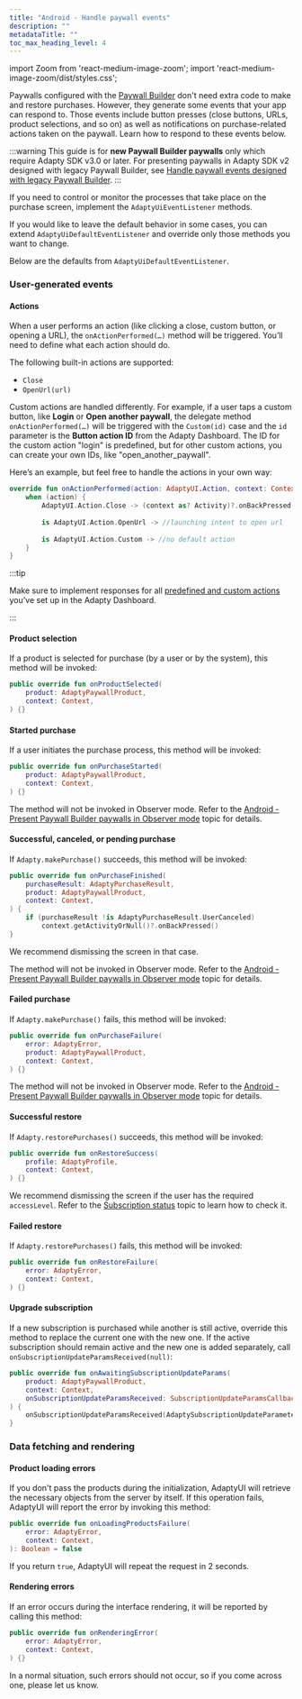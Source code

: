 ```yaml
---
title: "Android - Handle paywall events"
description: ""
metadataTitle: ""
toc_max_heading_level: 4
---
```


import Zoom from 'react-medium-image-zoom';
import 'react-medium-image-zoom/dist/styles.css';

Paywalls configured with the [Paywall Builder](adapty-paywall-builder) don't need extra code to make and restore purchases. However, they generate some events that your app can respond to. Those events include button presses (close buttons, URLs, product selections, and so on) as well as notifications on purchase-related actions taken on the paywall. Learn how to respond to these events below.

:::warning
This guide is for **new Paywall Builder paywalls** only which require Adapty SDK v3.0 or later. For presenting paywalls in Adapty SDK v2 designed with legacy Paywall Builder, see [Handle paywall events designed with legacy Paywall Builder](android-handling-events-legacy).
:::

If you need to control or monitor the processes that take place on the purchase screen, implement the `AdaptyUiEventListener` methods.

If you would like to leave the default behavior in some cases, you can extend `AdaptyUiDefaultEventListener` and override only those methods you want to change.

Below are the defaults from `AdaptyUiDefaultEventListener`.

### User-generated events

#### Actions

When a user performs an action (like clicking a close, custom button, or opening a URL), the `onActionPerformed(…)` method will be triggered. You’ll need to define what each action should do. 

The following built-in actions are supported:

- `Close`
- `OpenUrl(url)`

Custom actions are handled differently. For example, if a user taps a custom button, like **Login** or **Open another paywall**, the delegate method `onActionPerformed(…)` will be triggered with the `Custom(id)` case and the `id` parameter is the **Button action ID** from the Adapty Dashboard. The ID for the custom action "login" is predefined, but for other custom actions, you can create your own IDs, like "open_another_paywall". 

Here’s an example, but feel free to handle the actions in your own way:

```kotlin showLineNumbers title="Kotlin"
override fun onActionPerformed(action: AdaptyUI.Action, context: Context) {
    when (action) {
        AdaptyUI.Action.Close -> (context as? Activity)?.onBackPressed()
        
        is AdaptyUI.Action.OpenUrl -> //launching intent to open url
       
        is AdaptyUI.Action.Custom -> //no default action
    }
}
```

:::tip

Make sure to implement responses for all [predefined and custom actions](paywall-buttons) you’ve set up in the Adapty Dashboard.

:::

#### Product selection

If a product is selected for purchase (by a user or by the system), this method will be invoked:

```kotlin showLineNumbers title="Kotlin"
public override fun onProductSelected(
    product: AdaptyPaywallProduct,
    context: Context,
) {}
```

#### Started purchase

If a user initiates the purchase process, this method will be invoked:

```kotlin showLineNumbers title="Kotlin"
public override fun onPurchaseStarted(
    product: AdaptyPaywallProduct,
    context: Context,
) {}
```

The method will not be invoked in Observer mode. Refer to the [Android - Present Paywall Builder paywalls in Observer mode](android-present-paywall-builder-paywalls-in-observer-mode) topic for details.

#### Successful, canceled, or pending purchase

If `Adapty.makePurchase()` succeeds, this method will be invoked:

```kotlin showLineNumbers title="Kotlin"
public override fun onPurchaseFinished(
    purchaseResult: AdaptyPurchaseResult,
    product: AdaptyPaywallProduct,
    context: Context,
) {
    if (purchaseResult !is AdaptyPurchaseResult.UserCanceled)
        context.getActivityOrNull()?.onBackPressed()
}
```

We recommend dismissing the screen in that case. 

The method will not be invoked in Observer mode. Refer to the [Android - Present Paywall Builder paywalls in Observer mode](android-present-paywall-builder-paywalls-in-observer-mode) topic for details.

#### Failed purchase

If `Adapty.makePurchase()` fails, this method will be invoked:

```kotlin showLineNumbers title="Kotlin"
public override fun onPurchaseFailure(
    error: AdaptyError,
    product: AdaptyPaywallProduct,
    context: Context,
) {}
```

The method will not be invoked in Observer mode. Refer to the [Android - Present Paywall Builder paywalls in Observer mode](android-present-paywall-builder-paywalls-in-observer-mode) topic for details.

#### Successful restore

If `Adapty.restorePurchases()` succeeds, this method will be invoked:

```kotlin showLineNumbers title="Kotlin"
public override fun onRestoreSuccess(
    profile: AdaptyProfile,
    context: Context,
) {}
```

We recommend dismissing the screen if the user has the required `accessLevel`. Refer to the [Subscription status](subscription-status) topic to learn how to check it.

#### Failed restore

If `Adapty.restorePurchases()` fails, this method will be invoked:

```kotlin showLineNumbers title="Kotlin"
public override fun onRestoreFailure(
    error: AdaptyError,
    context: Context,
) {}
```

#### Upgrade subscription

If a new subscription is purchased while another is still active, override this method to replace the current one with the new one. If the active subscription should remain active and the new one is added separately, call `onSubscriptionUpdateParamsReceived(null)`:

```kotlin showLineNumbers title="Kotlin"
public override fun onAwaitingSubscriptionUpdateParams(
    product: AdaptyPaywallProduct,
    context: Context,
    onSubscriptionUpdateParamsReceived: SubscriptionUpdateParamsCallback,
) {
    onSubscriptionUpdateParamsReceived(AdaptySubscriptionUpdateParameters(...))
}
```

### Data fetching and rendering

#### Product loading errors

If you don't pass the products during the initialization, AdaptyUI will retrieve the necessary objects from the server by itself. If this operation fails, AdaptyUI will report the error by invoking this method:

```kotlin showLineNumbers title="Kotlin"
public override fun onLoadingProductsFailure(
    error: AdaptyError,
    context: Context,
): Boolean = false
```

If you return `true`, AdaptyUI will repeat the request in 2 seconds.

#### Rendering errors

If an error occurs during the interface rendering, it will be reported by calling this method:

```kotlin showLineNumbers title="Kotlin"
public override fun onRenderingError(
    error: AdaptyError,
    context: Context,
) {}
```

In a normal situation, such errors should not occur, so if you come across one, please let us know.